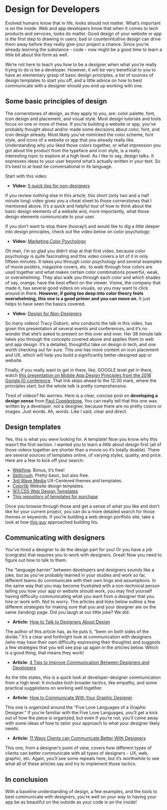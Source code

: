 # Design for Developers
Evolved humans know that in life, looks should not matter. What’s important is on the inside. Web and app developers know that when it comes to tech products and services, looks do matter. Good design of your website or app is the first step to drawing in users; bad or counterintuitive design can drive them away before they really give your project a chance. Since you’re already learning the substance - code - now might be a good time to learn a little bit about the form as well. 
 
We’re not here to teach you how to be a designer when what you’re really trying to do is be a developer. However, it will be very beneficial to you to have an elementary grasp of basic design principles, a list of sources of design templates to start you off, and a little advice on how to best communicate with a designer should you end up working with one. 
 
 
## Some basic principles of design 
The cornerstones of design, as they apply to you, are: color palette, font, icon design and placement, and visual style. Most design tutorials and tools focus on one or more of these. If you’re building a website or app, you’ve probably thought about and/or made some decisions about color, font, and icon design already. Most likely you’ve mimicked the color scheme, font style, and icons of a website or app that you already really like. Understanding why you liked those colors together, or what impression you got about the product from the typeface and icon style, is a really interesting topic to explore at a high level. As I like to say, design talks. It expresses ideas to your user beyond what’s actually written in your text. So it’s best to at least be conversational in its language. 
 
Start with this video:
 
* **Video:** [5 quick tips for non-designers](https://www.youtube.com/watch?v=KJJlxdqg1Dc)
 
If you review nothing else in this article, this short (only two and a half minute long) video gives you a cheat sheet to those cornerstones that I mentioned above. It’s a quick and helpful tour of how to think about the basic design elements of a website and, more importantly, what those design elements communicate to your user.
 
If you don’t want to stop there (hooray!) and would like to dig a *little* deeper into design principles, check out the video below on color psychology: 
 
* **Video:** [Marketing Color Psychology](https://www.youtube.com/watch?v=x0smq5ljlf4)
 
Oh man, I’m so glad you didn’t stop at that first video, because color psychology is quite fascinating and this video covers a lot of it in only fifteen minutes. It takes you through color psychology and several examples of movie posters, magazine covers, etc. to walk through how colors are used together and what makes certain color combinations powerful, weak, or overwhelming. They also walk you through each color and which shades of say, orange, have the best effect on the viewer. Visme, the company that made it, has several good videos on visuals, so you may want to click around in there. **However, if going too deep into color theory feels overwhelming, this one is a good primer and you can move on.** It just helps to have seen the basics covered.  
 
* **Video:** [Design for Non-Designers](https://youtu.be/MwbZiGd0gco)
 
So many videos! Tracy Osborn, who conducts the talk in this video, has given this presentation at several events and conferences, and it’s no wonder that she’s asked to present on this over and over. Her 38 minute talk takes you through the concepts covered above and applies them to web and app design. It’s a detailed, thoughtful take on design in tech, and one worth checking out for sure. This one has more content on icon placement and UX, which will help you build a significantly better-designed app or website.  
 
Finally, if you really want to get in there, like, GOOGLE level get in there, watch [this presentation on Mobile App Design Principles from the 2016 Google IO conference](https://youtu.be/u7iUoxqKaKU?t=750). That link skips ahead to the 12:30 mark, where the principles start, but the whole talk is pretty comprehensive.
 
Tired of videos? No worries. Here is a clear, concise post on **developing a design sense** from [Paul Copplestone.](https://paul.copplest.one/blog/design.html#building-a-design-y-sense) You can really tell that this one was written by a developer, not a designer, because there are no pretty colors or images. Just words. Ah, words. Like I said, clear and direct. 
 
## Design templates 
Yes, this is what you were looking for. A template! Now you know why this wasn’t the first section. I wanted you to learn a *little* about design first (all of those videos together are shorter than a movie so it’s totally doable). There are several sources of templates online, of varying styles, quality, and price. Here are a few to kick off your search:
 
* [Webflow](https://webflow.com/free-website-templates). Bonus, it’s free! 
* [Skillcrush](https://skillcrush.com/blog/free-portfolio-templates/). Pretty basic, but also free.
* [3rd Wave Media](https://themes.3rdwavemedia.com/) UX-Centered themes and templates. 
* [Colorlib](https://colorlib.com/wp/designer-website-templates/) Website design templates. 
* [W3.CSS Web Design Templates](https://www.w3schools.com/css/css_rwd_templates.asp)
* [This repository of templates for purchase](https://themeforest.net/search/portfolio%20developer)
 
Once you browse through those and get a sense of what you like and don’t like for your current project, you can do a more detailed search for those themes or keywords. If you’re building a web design portfolio site, take a look at how [this guy](https://www.youtube.com/watch?v=43cusmuLFMw) approached building his. 
 
## Communicating with designers
You’ve hired a designer to do the design part for you! Or you have a job (congrats) that requires you to work with designers. Great! Now you need to figure out how to talk to them.
 
The “language barrier” between developers and designers sounds like a joke, but as you’ve probably learned in your studies and work so far, different teams do communicate with their own lingo and assumptions. In the same way that you may become frustrated with a non-technical person telling you how your app or website should work, you may find yourself having difficulty communicating what you want from a designer that you hire or work with. Not to worry. The articles and links below outline a few different strategies for making sure that you and your designer are on the same (landing) page. Did you laugh at our little joke? We did. 
 
* **Article:** [How to Talk to Designers About Design](https://www.netguru.com/blog/talking-designers-about-design)
 
The author of this article has, as he puts it, “been on both sides of the divide.” It’s a clear and forthright look at communication with designers (who may have their own difficulty expressing their thoughts) and suggests a few strategies that you will see pop up again in the articles below. Which is a good thing, that means they work!
 
* **Article:** [4 Tips to Improve Communication Between Designers and Developers](https://www.secretstache.com/blog/improve-communication-designers-developers/)
 
As the title states, this is a quick look at developer-designer communication from a high level. It includes both broader tactics, like empathy, and some practical suggestions on working well together. 
 
* **Article:** [How to Communicate With Your Graphic Designer](https://designpickle.com/how-to-communicate-with-your-graphic-designer)
 
This one is organized around the “Five Love Languages of a Graphic Designer.” If you’re familiar with the Five Love Languages, you’ll get a kick out of how the piece is organized, but even if you’re not, you’ll come away with some ideas of how to tailor your approach to what your designer likely needs. 
 
* **Article:** [11 Ways Clients can Communicate Better With Designers](https://www.creativebloq.com/business/communicate-better-designers-101413329)
 
This one, from a designer’s point of view, covers how different types of clients can better communicate with all types of designers - UX, web, graphic, etc. Again, you’ll see some repeats here, but it’s worthwhile to see what all of these articles say and try to implement those tactics. 
 
 
## In conclusion
With a baseline understanding of design, a few examples, and the tools to best communicate with designers, you’re well on your way to having your app be as beautiful on the outside as your code is on the inside! 

